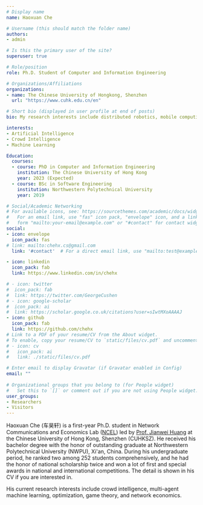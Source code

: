 ```yaml
---
# Display name
name: Haoxuan Che

# Username (this should match the folder name)
authors:
- admin

# Is this the primary user of the site?
superuser: true

# Role/position
role: Ph.D. Student of Computer and Information Engineering

# Organizations/Affiliations
organizations:
- name: The Chinese University of Hongkong, Shenzhen
  url: "https://www.cuhk.edu.cn/en"

# Short bio (displayed in user profile at end of posts)
bio: My research interests include distributed robotics, mobile computing and programmable matter.

interests:
- Artificial Intelligence
- Crowd Intelligence
- Machine Learning

Education:
  courses:
  - course: PhD in Computer and Information Engineering
    institution: The Chinese University of Hong Kong
    year: 2023 (Expected)
  - course: BSc in Software Engineering
    institution: Northwestern Polytechnical University
    year: 2019

# Social/Academic Networking
# For available icons, see: https://sourcethemes.com/academic/docs/widgets/#icons
#   For an email link, use "fas" icon pack, "envelope" icon, and a link in the
#   form "mailto:your-email@example.com" or "#contact" for contact widget.
social:
- icon: envelope
  icon_pack: fas
# link: mailto:chehx.cs@gmail.com
  link: '#contact'  # For a direct email link, use "mailto:test@example.org".

- icon: linkedin
  icon_pack: fab
  link: https://www.linkedin.com/in/chehx

# - icon: twitter
#  icon_pack: fab
#  link: https://twitter.com/GeorgeCushen
# - icon: google-scholar
#  icon_pack: ai
#  link: https://scholar.google.co.uk/citations?user=sIwtMXoAAAAJ
- icon: github
  icon_pack: fab
  link: https://github.com/chehx
# Link to a PDF of your resume/CV from the About widget.
# To enable, copy your resume/CV to `static/files/cv.pdf` and uncomment the lines below.  
# - icon: cv
#   icon_pack: ai
#   link: ./static/files/cv.pdf 

# Enter email to display Gravatar (if Gravatar enabled in Config)
email: ""
  
# Organizational groups that you belong to (for People widget)
#   Set this to `[]` or comment out if you are not using People widget.  
user_groups:
- Researchers
- Visitors
---
```

Haoxuan Che (车昊轩) is a first-year Ph.D. student in Network Communications and Economics Lab ([NCEL](http://ncel.ie.cuhk.edu.hk/)) led by [Prof. Jianwei Huang](http://jianwei.ie.cuhk.edu.hk/) at the Chinese University of Hong Kong, Shenzhen (CUHKSZ). He received his bachelor degree with the honor of outstanding graduate at Northwestern Polytechnical University (NWPU), Xi'an, China. During his undergraduate period, he ranked two among 252 students comprehensively, and he had the honor of national scholarship twice and won a lot of first and special awards in national and international competitions. The detail is shown in his CV if you are interested in.

His current research interests include crowd intelligence, multi-agent machine learning, optimization, game theory, and network economics.


